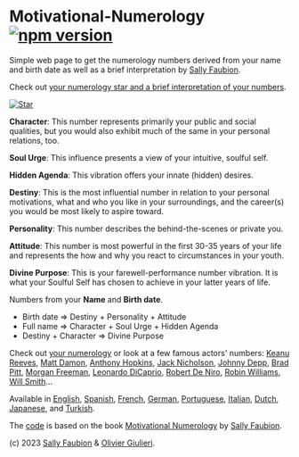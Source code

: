 # Motivational-Numerology [![npm version](https://img.shields.io/npm/v/motivational-numerology)](https://www.npmjs.com/package/motivational-numerology)

Simple web page to get the numerology numbers derived from your name and birth date as well as a brief interpretation by [Sally Faubion](http://sallysnumbers.com/).

Check out [your numerology star and a brief interpretation of your numbers](https://evoluteur.github.io/motivational-numerology/).

[![Star](https://raw.githubusercontent.com/evoluteur/motivational-numerology/master/pix/numerology-star-labels.gif)](https://evoluteur.github.io/motivational-numerology/)

**Character**:
This number represents primarily your public and social qualities, but you would also exhibit much of the same in your personal relations, too.

**Soul Urge**:
This influence presents a view of your intuitive, soulful self.

**Hidden Agenda**:
This vibration offers your innate (hidden) desires.

**Destiny**:
This is the most influential number in relation to your personal motivations, what and who you like in your surroundings, and the career(s) you would be most likely to aspire toward.

**Personality**:
This number describes the behind-the-scenes or private you.

**Attitude**:
This number is most powerful in the first 30-35 years of your life and represents the how and why you react to circumstances in your youth.

**Divine Purpose**:
This is your farewell-performance number vibration. It is what your Soulful Self has chosen to achieve in your latter years of life.

Numbers from your **Name** and **Birth date**.

- Birth date => Destiny + Personality + Attitude
- Full name => Character + Soul Urge + Hidden Agenda
- Destiny + Character => Divine Purpose

Check out [your numerology](https://evoluteur.github.io/motivational-numerology/) or
look at a few famous actors' numbers:
[Keanu Reeves](https://evoluteur.github.io/motivational-numerology/?name=Keanu+Charles+Reeves&month=9&day=2&year=1964),
[Matt Damon](https://evoluteur.github.io/motivational-numerology/?name=Matthew+Paige+Damon&month=8&day=8&year=1970),
[Anthony Hopkins](https://evoluteur.github.io/motivational-numerology/?name=Philip+Anthony+Hopkins&month=12&day=31&year=1937),
[Jack Nicholson](https://evoluteur.github.io/motivational-numerology/?name=John+Joseph+Nicholson&month=4&day=22&year=1937),
[Johnny Depp](https://evoluteur.github.io/motivational-numerology/?name=John+Christopher+Depp+II&month=6&day=9&year=1963),
[Brad Pitt](https://evoluteur.github.io/motivational-numerology/?name=William+Bradley+Pitt&month=12&day=18&year=1963),
[Morgan Freeman](https://evoluteur.github.io/motivational-numerology/?name=Morgan+Freeman&month=6&day=1&year=1937),
[Leonardo DiCaprio](https://evoluteur.github.io/motivational-numerology/?name=Leonardo+Wilhelm+DiCaprio&month=11&day=11&year=1974),
[Robert De Niro](https://evoluteur.github.io/motivational-numerology/?name=Robert+Anthony+De+Niro+Jr.&month=8&day=17&year=1943),
[Robin Williams](https://evoluteur.github.io/motivational-numerology/?name=Robin+McLaurin+Williams&month=7&day=21&year=1951),
[Will Smith](https://evoluteur.github.io/motivational-numerology/?name=Willard+Carroll+Smith+Jr.&month=9&day=25&year=1968)...

Available in [English](https://evoluteur.github.io/motivational-numerology/), [Spanish](https://evoluteur.github.io/motivational-numerology/index-spanish.html), [French](https://evoluteur.github.io/motivational-numerology/index-french.html), [German](https://evoluteur.github.io/motivational-numerology/index-german.html), [Portuguese](https://evoluteur.github.io/motivational-numerology/index-portuguese.html), [Italian](https://evoluteur.github.io/motivational-numerology/index-italian.html), [Dutch](https://evoluteur.github.io/motivational-numerology/index-dutch.html), [Japanese](https://evoluteur.github.io/motivational-numerology/index-japanese.html), and [Turkish](https://evoluteur.github.io/motivational-numerology/index-turkish.html).

The [code](https://github.com/evoluteur/motivational-numerology) is based on the book [Motivational Numerology](https://www.amazon.com/Motivational-Numerology-Numbers-Affect-Your/dp/0929765974) by [Sally Faubion](http://sallysnumbers.com/).

(c) 2023 [Sally Faubion](http://sallysnumbers.com/) & [Olivier Giulieri](https://evoluteur.github.io/).
